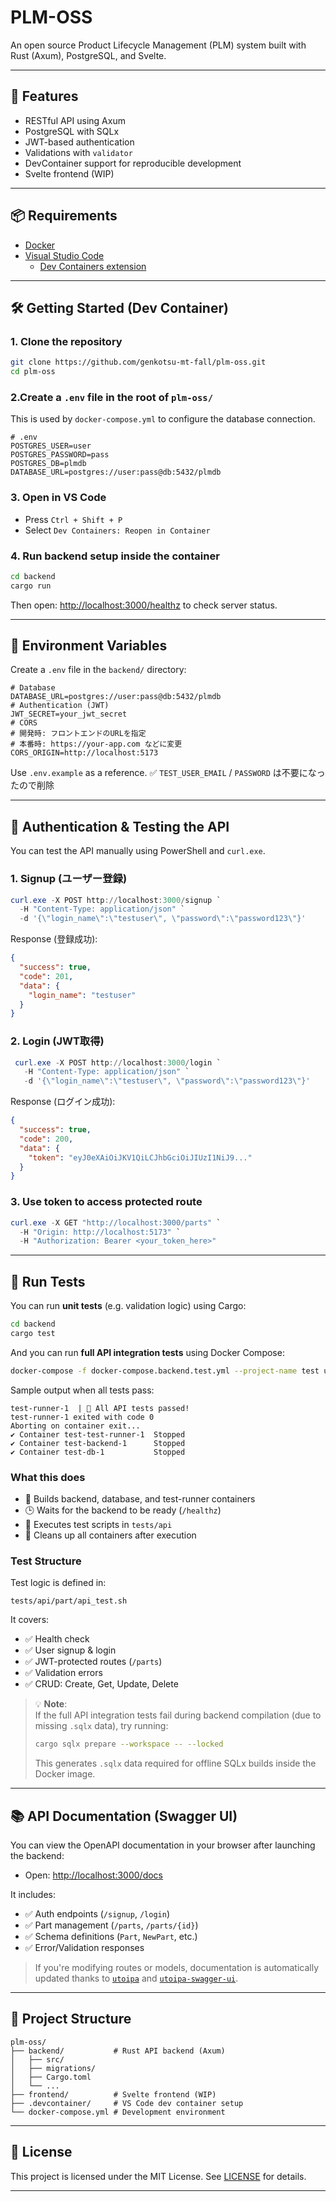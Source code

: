 # PLM-OSS

An open source Product Lifecycle Management (PLM) system built with Rust (Axum), PostgreSQL, and Svelte.

---

## 🚀 Features

- RESTful API using Axum
- PostgreSQL with SQLx
- JWT-based authentication
- Validations with `validator`
- DevContainer support for reproducible development
- Svelte frontend (WIP)

---

## 📦 Requirements

- [Docker](https://www.docker.com/)
- [Visual Studio Code](https://code.visualstudio.com/)
  - [Dev Containers extension](https://marketplace.visualstudio.com/items?itemName=ms-vscode-remote.remote-containers)

---

## 🛠️ Getting Started (Dev Container)

### 1. Clone the repository

```bash
git clone https://github.com/genkotsu-mt-fall/plm-oss.git
cd plm-oss
```

### 2.Create a `.env` file in the root of `plm-oss/`

This is used by `docker-compose.yml` to configure the database connection.

```env
# .env
POSTGRES_USER=user
POSTGRES_PASSWORD=pass
POSTGRES_DB=plmdb
DATABASE_URL=postgres://user:pass@db:5432/plmdb
```

### 3. Open in VS Code

- Press `Ctrl + Shift + P`
- Select `Dev Containers: Reopen in Container`

### 4. Run backend setup inside the container

```bash
cd backend
cargo run
```

Then open: [http://localhost:3000/healthz](http://localhost:3000/healthz) to check server status.

---

## 🔐 Environment Variables

Create a `.env` file in the `backend/` directory:

```env
# Database
DATABASE_URL=postgres://user:pass@db:5432/plmdb
# Authentication (JWT)
JWT_SECRET=your_jwt_secret
# CORS
# 開発時: フロントエンドのURLを指定
# 本番時: https://your-app.com などに変更
CORS_ORIGIN=http://localhost:5173
```

Use `.env.example` as a reference.
✅ `TEST_USER_EMAIL` / `PASSWORD` は不要になったので削除

---

## 🔑 Authentication & Testing the API

You can test the API manually using PowerShell and `curl.exe`.

### 1. Signup (ユーザー登録)

```powershell
curl.exe -X POST http://localhost:3000/signup `
  -H "Content-Type: application/json" `
  -d '{\"login_name\":\"testuser\", \"password\":\"password123\"}'
```

Response (登録成功):

```json
{
  "success": true,
  "code": 201,
  "data": {
    "login_name": "testuser"
  }
}
```

### 2. Login (JWT取得)

```powershell
 curl.exe -X POST http://localhost:3000/login `
   -H "Content-Type: application/json" `
   -d '{\"login_name\":\"testuser\", \"password\":\"password123\"}'
```

Response (ログイン成功):
```json
{
  "success": true,
  "code": 200,
  "data": {
    "token": "eyJ0eXAiOiJKV1QiLCJhbGciOiJIUzI1NiJ9..."
  }
}
```

### 3. Use token to access protected route

```powershell
curl.exe -X GET "http://localhost:3000/parts" `
  -H "Origin: http://localhost:5173" `
  -H "Authorization: Bearer <your_token_here>"
```

---

## 🧪 Run Tests

You can run **unit tests** (e.g. validation logic) using Cargo:

```bash
cd backend
cargo test
````

And you can run **full API integration tests** using Docker Compose:

```bash
docker-compose -f docker-compose.backend.test.yml --project-name test up --build --abort-on-container-exit
```

Sample output when all tests pass:

```
test-runner-1  | 🎉 All API tests passed!
test-runner-1 exited with code 0
Aborting on container exit...
✔ Container test-test-runner-1  Stopped
✔ Container test-backend-1      Stopped
✔ Container test-db-1           Stopped
```

### What this does

* 🔧 Builds backend, database, and test-runner containers
* 🕒 Waits for the backend to be ready (`/healthz`)
* 🧪 Executes test scripts in `tests/api`
* 🧹 Cleans up all containers after execution

### Test Structure

Test logic is defined in:

```
tests/api/part/api_test.sh
```

It covers:

* ✅ Health check
* ✅ User signup & login
* ✅ JWT-protected routes (`/parts`)
* ✅ Validation errors
* ✅ CRUD: Create, Get, Update, Delete


> 💡 **Note**:  
> If the full API integration tests fail during backend compilation (due to missing `.sqlx` data), try running:
>
> ```bash
> cargo sqlx prepare --workspace -- --locked
> ```
>
> This generates `.sqlx` data required for offline SQLx builds inside the Docker image.

---

## 📚 API Documentation (Swagger UI)

You can view the OpenAPI documentation in your browser after launching the backend:

* Open: [http://localhost:3000/docs](http://localhost:3000/docs)

It includes:

* ✅ Auth endpoints (`/signup`, `/login`)
* ✅ Part management (`/parts`, `/parts/{id}`)
* ✅ Schema definitions (`Part`, `NewPart`, etc.)
* ✅ Error/Validation responses

> If you're modifying routes or models, documentation is automatically updated thanks to [`utoipa`](https://docs.rs/utoipa/latest/utoipa/) and [`utoipa-swagger-ui`](https://docs.rs/utoipa-swagger-ui/latest/).

---

## 📁 Project Structure

```
plm-oss/
├── backend/           # Rust API backend (Axum)
│   ├── src/
│   ├── migrations/
│   ├── Cargo.toml
│   └── ...
├── frontend/          # Svelte frontend (WIP)
├── .devcontainer/     # VS Code dev container setup
└── docker-compose.yml # Development environment
```

---

## 📖 License

This project is licensed under the MIT License. See [LICENSE](LICENSE) for details.

---